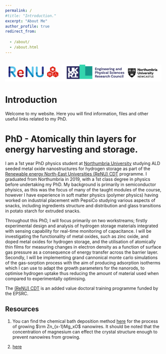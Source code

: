 ```yaml
---
permalink: /
#title: "Introduction."
excerpt: "About Me"
author_profile: true
redirect_from: 

  - /about/
  - /about.html
---
```

 <br/><img src='/images/footer.png'>

Introduction
======

Welcome to my website. Here you will find information, files and other useful links related to my PhD.

PhD - Atomically thin layers for energy harvesting and storage.
======

I am a 1st year PhD physics student at [Northumbria University](https://www.northumbria.ac.uk/) studying ALD seeded metal oxide nanostructures for hydrogen storage as part of the [Renewable energy North-East Universities (ReNU) CDT](https://renu.northumbria.ac.uk/) programme. I graduated from Northumbria in 2019, with a 1st class degree in physics before undertaking my PhD. My background is primarily in semiconductor phyisics, as this was the focus of many of the taught modules of the course, however I have experience in soft matter physics (polymer physics) having worked on industrial placement with PepsiCo studying various aspects of snacks, including ingredients structure and distribution and glass transitions in potato starch for extruded snacks. 

Throughout this PhD, I will focus primarily on two workstreams; firstly experimental design and analysis of hydrogen storage materials integrated with sensing capability for real-time monitoring of capacitance. I will be investigating the functionality of metal oxides, such as zinc oxide, and doped metal oxides for hydrogen storage, and the utilisation of atomically thin films for measuring changes in electron density as a function of surface gas pressure as a consequence of energy transfer across the barrier layer. Secondly, I will be implementing grand cannonical monte carlo simulations of the gas-sorption process with the aim of producing adsorption isotherms which I can use to adapt the growth parameters for the nanorods, to optimise hydrogen uptake thus reducing the amount of material used when compared to experimentally optimising.

The [(ReNU) CDT](https://renu.northumbria.ac.uk/) is an added value doctoral training programme funded by the EPSRC. 

Resources
--------

1.  You can find the chemical bath deposition method [here](https://ewanmatheson.github.io/posts/2012/08/blog-post-2/) for the process of growing $\rm Zn_{x-1}Mg_xO$ nanowires. It should be noted that the concentration of magnesium can effect the crystal structure enough to prevent nanowires from growing.

1. [here](https://ewanmatheson.github.io/pages/npm/)

